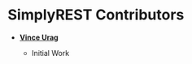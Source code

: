 SimplyREST Contributors
============================================

* **[Vince Urag](https://github.com/vinceurag)**

  * Initial Work
